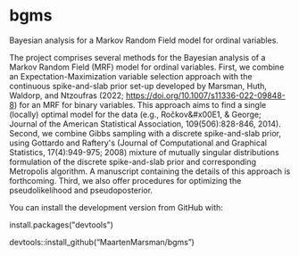 # bgms
Bayesian analysis for a Markov Random Field model for ordinal variables. 

The project comprises several methods for the Bayesian analysis of a Markov Random Field (MRF) model for ordinal variables.
First, we combine an Expectation-Maximization variable selection approach with the continuous spike-and-slab prior set-up developed by Marsman, Huth, Waldorp, and Ntzoufras (2022; https://doi.org/10.1007/s11336-022-09848-8) for an MRF for binary variables. This approach aims to find a single (locally) optimal model for the data (e.g., Ro&#x010D;kov&#x00E1, & George; Journal of the American Statistical Association, 109(506):828-846, 2014). 
Second, we combine Gibbs sampling with a discrete spike-and-slab prior, using Gottardo and Raftery's (Journal of Computational and Graphical Statistics, 17(4):949-975; 2008) mixture of mutually singular distributions formulation of the discrete spike-and-slab prior and corresponding Metropolis algorithm. A manuscript containing the details of this approach is forthcoming. 
Third, we also offer procedures for optimizing the pseudolikelihood and pseudoposterior.  

You can install the development version from GitHub with:

install.packages("devtools")

devtools::install_github(“MaartenMarsman/bgms”)

